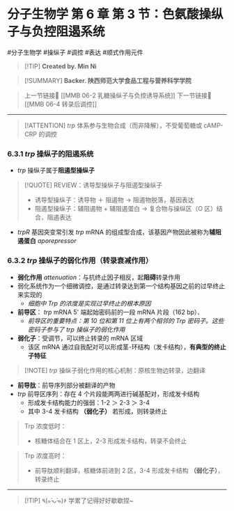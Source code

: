 # 分子生物学 第 6 章 第 3 节：色氨酸操纵子与负控阻遏系统
#分子生物学 #操纵子 #调控 #表达 #顺式作用元件 


> [!TIP] **Created by. Min Ni**

> [!SUMMARY] **Backer. 陕西师范大学食品工程与营养科学学院**

> 上一节链接🔗 [[MMB 06-2 乳糖操纵子与负控诱导系统]]
> 下一节链接🔗 [[MMB 06-4 转录后调控]]

---

> [!ATTENTION] *trp* 体系参与生物合成（而非降解），不受葡萄糖或 cAMP-CRP 的调控

### 6.3.1 *trp* 操纵子的阻遏系统

- *trp* 操纵子属于**阻遏型操纵子**

>[!QUOTE] REVIEW：诱导型操纵子与阻遏型操纵子
>- 诱导型操纵子：诱导物 ＋ 阻遏物 → 阻遏物脱落，基因表达
>- 阻遏型操纵子：辅阻遏物 + 辅阻遏蛋白 → 复合物与操纵区（O 区）结合，阻遏表达

- *trpR* 基因突变常引发 *trp* mRNA 的组成型合成，该基因产物因此被称为**辅阻遏蛋白** *aporepressor*

### 6.3.2 *trp* 操纵子的弱化作用（转录衰减作用）

- **弱化作用** *attenuation*：与抗终止因子相反，起**阻碍**转录作用
- 弱化系统作为一个细微调控，是通过转录达到第一个结构基因之前的过早终止来实现的
	- *细胞中 Trp 的浓度是实现过早终止的根本原因*
- **前导区**： *trp* mRNA 5' 端起始密码前的一段 mRNA 片段（162 bp）、
	- *前导区的重要特点：第 10 位和第 11 位上有两个相邻的 Trp 密码子。这些密码子参与了 trp 操纵子的弱化作用*
- **弱化子**：受调节，可以终止转录的 mRNA 区域
	- 该区 mRNA 通过自我配对可以形成茎-环结构（发卡结构），**有典型的终止子特征**

>[!NOTE] *trp* 操纵子弱化作用的核心机制：原核生物边转录，边翻译

- **前导肽**：前导序列部分被翻译的产物
- *trp* 前导区序列：存在 4 个片段能两两进行碱基配对，形成发卡结构
	- 形成发卡结构能力的强弱：1-2 ＞ 2-3 ＞ 3-4
	- 其中 3-4 发卡结构 **（弱化子）** 若形成，则转录终止

 > Trp 浓度低时：
 > - 核糖体结合在 1 区上，2-3 形成发卡结构，转录不会终止
 
 > Trp 浓度高时：
 > - 前导肽顺利翻译，核糖体前进到 2 区，3-4 形成发卡结构 **（弱化子）**，转录终止


---
> [!TIP] ٩(๑˃̵ᴗ˂̵๑)۶ 学累了记得好好歇歇捏~

